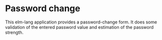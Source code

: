 # Password change #

This elm-lang application provides a password-change form. It does some validation of the entered password value and estimation of the password strength.